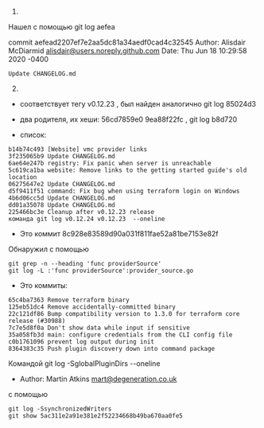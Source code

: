 1)
Нашел с помощью
git log aefea

commit aefead2207ef7e2aa5dc81a34aedf0cad4c32545
Author: Alisdair McDiarmid <alisdair@users.noreply.github.com>
Date:   Thu Jun 18 10:29:58 2020 -0400

    Update CHANGELOG.md

2)
- соответствует тегу v0.12.23 , был найден аналогично git log 85024d3

- два родителя, их хеши: 56cd7859e0 9ea88f22fc , git log b8d720

- список:
```
b14b74c493 [Website] vmc provider links
3f235065b9 Update CHANGELOG.md
6ae64e247b registry: Fix panic when server is unreachable
5c619ca1ba website: Remove links to the getting started guide's old location
06275647e2 Update CHANGELOG.md
d5f9411f51 command: Fix bug when using terraform login on Windows
4b6d06cc5d Update CHANGELOG.md
dd01a35078 Update CHANGELOG.md
225466bc3e Cleanup after v0.12.23 release
команда git log v0.12.24 v0.12.23  --oneline
```

- Это коммит 8c928e83589d90a031f811fae52a81be7153e82f
  
Обнаружил с помощью
```
git grep -n --heading 'func providerSource'
git log -L :'func providerSource':provider_source.go
```

- Это коммиты:
```
65c4ba7363 Remove terraform binary
125eb51dc4 Remove accidentally-committed binary
22c121df86 Bump compatibility version to 1.3.0 for terraform core release (#30988)
7c7e5d8f0a Don't show data while input if sensitive
35a058fb3d main: configure credentials from the CLI config file
c0b1761096 prevent log output during init
8364383c35 Push plugin discovery down into command package
```
Командой 
git log -SglobalPluginDirs --oneline

- Author: Martin Atkins <mart@degeneration.co.uk>

с помощью
```
git log -SsynchronizedWriters
git show 5ac311e2a91e381e2f52234668b49ba670aa0fe5
```
